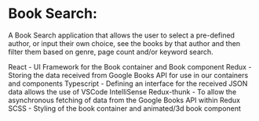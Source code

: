 # Book Search: 

A Book Search application that allows the user to select a pre-defined author, or input their own choice, see the books by that author and then filter them based on genre, page count and/or keyword search.

React - UI Framework for the Book container and Book component
Redux - Storing the data received from Google Books API for use in our containers and components
Typescript - Defining an interface for the received JSON data allows the use of VSCode IntelliSense
Redux-thunk - To allow the asynchronous fetching of data from the Google Books API within Redux
SCSS - Styling of the book container and animated/3d book component
